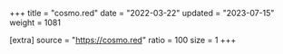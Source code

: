 +++
title = "cosmo.red"
date = "2022-03-22"
updated = "2023-07-15"
weight = 1081

[extra]
source = "https://cosmo.red"
ratio = 100
size = 1
+++
